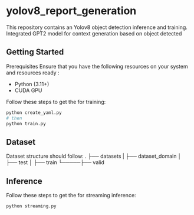 # yolov8_report_generation
This repository contains an Yolov8 object detection inference and training. Integrated GPT2 model for context generation based on object detected

## Getting Started

Prerequisites
Ensure that you have the following resources on your system and resources ready :

- Python (3.11+)
- CUDA GPU

Follow these steps to get the for training:

```bash
python create_yaml.py
# then
python train.py
```


## Dataset
Dataset structure should follow:
    .
    ├── datasets
    |   ├── dataset_domain
    │     ├── test
    │     ├── train
    └─────├── valid
   

## Inference
Follow these steps to get the for streaming inference:

```bash
python streaming.py
```